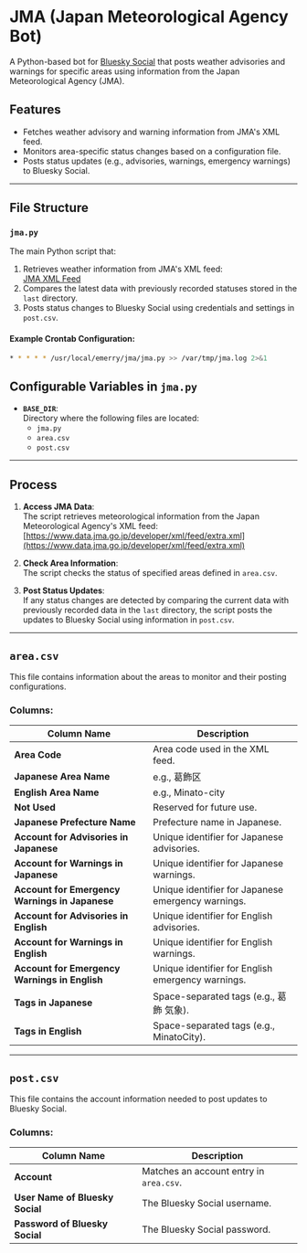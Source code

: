 
# JMA (Japan Meteorological Agency Bot)

A Python-based bot for [Bluesky Social](https://bsky.app) that posts weather advisories and warnings for specific areas using information from the Japan Meteorological Agency (JMA).

## Features
- Fetches weather advisory and warning information from JMA's XML feed.
- Monitors area-specific status changes based on a configuration file.
- Posts status updates (e.g., advisories, warnings, emergency warnings) to Bluesky Social.

---

## File Structure

### `jma.py`
The main Python script that:
1. Retrieves weather information from JMA's XML feed:  
   [JMA XML Feed](https://www.data.jma.go.jp/developer/xml/feed/extra.xml)  
2. Compares the latest data with previously recorded statuses stored in the `last` directory.
3. Posts status changes to Bluesky Social using credentials and settings in `post.csv`.

#### Example Crontab Configuration:
```bash
* * * * * /usr/local/emerry/jma/jma.py >> /var/tmp/jma.log 2>&1
```
## Configurable Variables in `jma.py`

- **`BASE_DIR`**:  
  Directory where the following files are located:
  - `jma.py`
  - `area.csv`
  - `post.csv`

---

## Process

1. **Access JMA Data**:  
   The script retrieves meteorological information from the Japan Meteorological Agency's XML feed:  
   [https://www.data.jma.go.jp/developer/xml/feed/extra.xml](https://www.data.jma.go.jp/developer/xml/feed/extra.xml)

2. **Check Area Information**:  
   The script checks the status of specified areas defined in `area.csv`.

3. **Post Status Updates**:  
   If any status changes are detected by comparing the current data with previously recorded data in the `last` directory, the script posts the updates to Bluesky Social using information in `post.csv`.

---

## `area.csv`

This file contains information about the areas to monitor and their posting configurations.

### Columns:

| Column Name                           | Description                                        |
|---------------------------------------|----------------------------------------------------|
| **Area Code**                         | Area code used in the XML feed.                   |
| **Japanese Area Name**                | e.g., 葛飾区                                       |
| **English Area Name**                 | e.g., Minato-city                                  |
| **Not Used**                          | Reserved for future use.                          |
| **Japanese Prefecture Name**          | Prefecture name in Japanese.                      |
| **Account for Advisories in Japanese**| Unique identifier for Japanese advisories.        |
| **Account for Warnings in Japanese**  | Unique identifier for Japanese warnings.          |
| **Account for Emergency Warnings in Japanese** | Unique identifier for Japanese emergency warnings. |
| **Account for Advisories in English** | Unique identifier for English advisories.         |
| **Account for Warnings in English**   | Unique identifier for English warnings.           |
| **Account for Emergency Warnings in English** | Unique identifier for English emergency warnings. |
| **Tags in Japanese**                  | Space-separated tags (e.g., 葛飾 気象).            |
| **Tags in English**                   | Space-separated tags (e.g., MinatoCity).          |

---

## `post.csv`

This file contains the account information needed to post updates to Bluesky Social.

### Columns:

| Column Name                 | Description                            |
|-----------------------------|----------------------------------------|
| **Account**                 | Matches an account entry in `area.csv`. |
| **User Name of Bluesky Social** | The Bluesky Social username.        |
| **Password of Bluesky Social**   | The Bluesky Social password.        |
